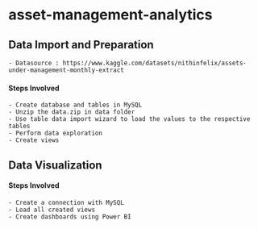 # asset-management-analytics

## Data Import and Preparation

	- Datasource : https://www.kaggle.com/datasets/nithinfelix/assets-under-management-monthly-extract

#### Steps Involved
	- Create database and tables in MySQL
	- Unzip the data.zip in data folder
	- Use table data import wizard to load the values to the respective tables
	- Perform data exploration
	- Create views
	
## Data Visualization

#### Steps Involved
	- Create a connection with MySQL
	- Load all created views
	- Create dashboards using Power BI